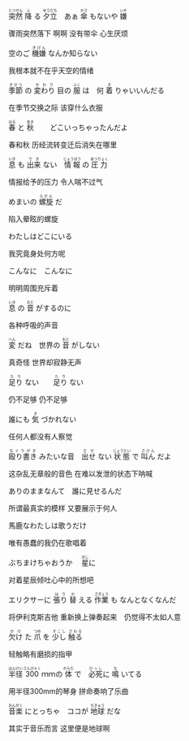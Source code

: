  <ruby>突然<rt>とつぜん</rt></ruby> <ruby>降<rt>ふ</rt></ruby> る <ruby>夕立<rt>ゆうだち</rt></ruby>　あぁ <ruby>傘<rt>かさ</rt></ruby> もないや <ruby>嫌<rt>いや</rt></ruby>

骤雨突然落下        啊啊 没有带伞 心生厌烦

空のご <ruby>機嫌<rt>きげん</rt></ruby>  なんか知らない

我根本就不在乎天空的情绪

 <ruby>季節<rt>きせつ</rt></ruby> の <ruby>変わり<rt>かわり</rt></ruby> 目の <ruby>服<rt>ふく</rt></ruby> は　何 <ruby>着<rt>き</rt></ruby> りゃいいんだる

在季节交换之际                     该穿什么衣服

<ruby>春<rt>はる</rt></ruby> と <ruby>秋<rt>あき</rt></ruby> 　　どこいっちゃったんだよ

春和秋   历经流转变迁后消失在哪里　

<ruby>息<rt>いき</rt></ruby> も <ruby>出来<rt>でき</rt></ruby> ない　<ruby>情報<rt>じょうほう</rt></ruby> の <ruby>圧力<rt>あつりょく</rt></ruby>

情报给予的压力  令人喘不过气

めまいの <ruby>螺旋<rt>らせん</rt></ruby> だ

陷入晕眩的螺旋

わたしはどこにいる

我究竟身处何方呢

こんなに　こんなに

明明周围充斥着

<ruby>息<rt>いき</rt></ruby> の <ruby>音<rt>おと</rt></ruby> がするのに

各种呼吸的声音

<ruby>変<rt>へん</rt></ruby> だね　世界の <ruby>音<rt>おと</rt></ruby> がしない

真奇怪   世界却寂静无声

<ruby>足り<rt>たり</rt></ruby> ない　　<ruby>足り<rt>たり</rt></ruby> ない

仍不足够      仍不足够

誰にも <ruby>気<rt>き</rt></ruby> づかれない

任何人都没有人察觉

<ruby>殴り書き<rt>なぐりがき</rt></ruby> みたいな音　<ruby>出せ<rt>だせ</rt></ruby> ない <ruby>状態<rt>じょうたい</rt></ruby> で <ruby>叫ん<rt>さけん</rt></ruby> だよ

这杂乱无章般的音色    在难以发泄的状态下呐喊

ありのままなんて　誰に見せるんだ

所谓最真实的模样   又要展示于何人

馬鹿なわたしは歌うだけ

唯有愚蠢的我仍在歌唱着

ぶちまけちゃおうか　 <ruby>星<rt>ほし</rt></ruby>に

对着星辰倾吐心中的所想吧

エリクサーに <ruby>張り<rt>はり</rt></ruby> <ruby>替<rt>か</rt></ruby> える <ruby>作業<rt>さぎょう</rt></ruby> も  なんとなくなんだ

将伊利克斯吉他 重新换上弹奏起来　仍觉得不太如人意

<ruby>欠け<rt>かけ</rt></ruby> た <ruby>爪<rt>つめ</rt></ruby> を <ruby>少し<rt>すこし</rt></ruby> <ruby>触る<rt>さわる</rt></ruby>

轻触略有磨损的指甲

<ruby>半径<rt>はんけい</rt></ruby>  <ruby>300<rt>さんびゃく</rt></ruby> ｍｍの <ruby>体<rt>からだ</rt></ruby> で　<ruby>必死<rt>ひっし</rt></ruby>に <ruby>鳴<rt>な</rt></ruby> いてる

用半径300mm的琴身  拼命奏响了乐曲

<ruby>音楽<rt>おんがく</rt></ruby> にとっちゃ　ココが <ruby>地球<rt>ちきゅう</rt></ruby> だな

其实于音乐而言   这里便是地球啊


